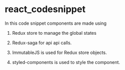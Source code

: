 # react_codesnippet

In this code snippet components are made using

1. Redux store to manage the global states 

2. Redux-saga for api api calls.

3. ImmutableJS is used for Redux store objects.

4. styled-components is used to style the component.
